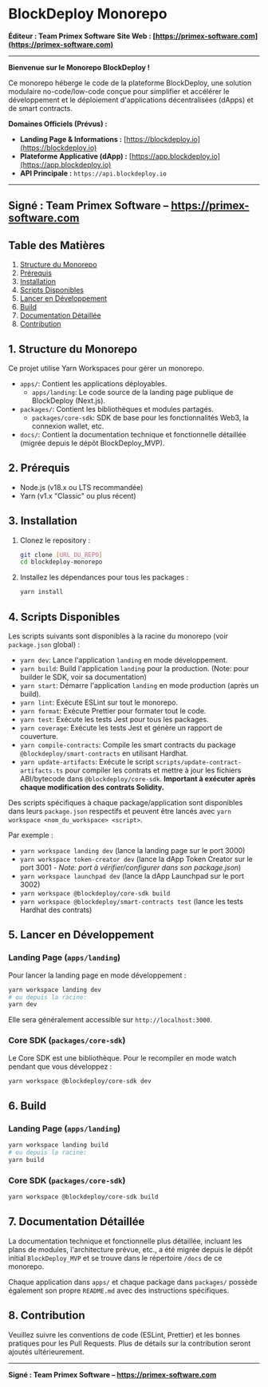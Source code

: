 # BlockDeploy Monorepo

**Éditeur : Team Primex Software**
**Site Web : [https://primex-software.com](https://primex-software.com)**

---

**Bienvenue sur le Monorepo BlockDeploy !**

Ce monorepo héberge le code de la plateforme BlockDeploy, une solution modulaire no-code/low-code conçue pour simplifier et accélérer le développement et le déploiement d'applications décentralisées (dApps) et de smart contracts.

**Domaines Officiels (Prévus) :**
*   **Landing Page & Informations :** [https://blockdeploy.io](https://blockdeploy.io)
*   **Plateforme Applicative (dApp) :** [https://app.blockdeploy.io](https://app.blockdeploy.io)
*   **API Principale :** `https://api.blockdeploy.io`

---
**Signé : Team Primex Software – https://primex-software.com**
---

## Table des Matières

1.  [Structure du Monorepo](#structure-du-monorepo)
2.  [Prérequis](#prérequis)
3.  [Installation](#installation)
4.  [Scripts Disponibles](#scripts-disponibles)
5.  [Lancer en Développement](#lancer-en-développement)
6.  [Build](#build)
7.  [Documentation Détaillée](#documentation-détaillée)
8.  [Contribution](#contribution)

## 1. Structure du Monorepo

Ce projet utilise Yarn Workspaces pour gérer un monorepo.

*   `apps/`: Contient les applications déployables.
    *   `apps/landing`: Le code source de la landing page publique de BlockDeploy (Next.js).
*   `packages/`: Contient les bibliothèques et modules partagés.
    *   `packages/core-sdk`: SDK de base pour les fonctionnalités Web3, la connexion wallet, etc.
*   `docs/`: Contient la documentation technique et fonctionnelle détaillée (migrée depuis le dépôt BlockDeploy_MVP).

## 2. Prérequis
*   Node.js (v18.x ou LTS recommandée)
*   Yarn (v1.x "Classic" ou plus récent)

## 3. Installation
1.  Clonez le repository :
    ```bash
    git clone [URL_DU_REPO]
    cd blockdeploy-monorepo
    ```
2.  Installez les dépendances pour tous les packages :
    ```bash
    yarn install
    ```

## 4. Scripts Disponibles

Les scripts suivants sont disponibles à la racine du monorepo (voir `package.json` global) :

*   `yarn dev`: Lance l'application `landing` en mode développement.
*   `yarn build`: Build l'application `landing` pour la production. (Note: pour builder le SDK, voir sa documentation)
*   `yarn start`: Démarre l'application `landing` en mode production (après un build).
*   `yarn lint`: Exécute ESLint sur tout le monorepo.
*   `yarn format`: Exécute Prettier pour formater tout le code.
*   `yarn test`: Exécute les tests Jest pour tous les packages.
*   `yarn coverage`: Exécute les tests Jest et génère un rapport de couverture.
*   `yarn compile-contracts`: Compile les smart contracts du package `@blockdeploy/smart-contracts` en utilisant Hardhat.
*   `yarn update-artifacts`: Exécute le script `scripts/update-contract-artifacts.ts` pour compiler les contrats et mettre à jour les fichiers ABI/bytecode dans `@blockdeploy/core-sdk`. **Important à exécuter après chaque modification des contrats Solidity.**

Des scripts spécifiques à chaque package/application sont disponibles dans leurs `package.json` respectifs et peuvent être lancés avec `yarn workspace <nom_du_workspace> <script>`.

Par exemple :
*   `yarn workspace landing dev` (lance la landing page sur le port 3000)
*   `yarn workspace token-creator dev` (lance la dApp Token Creator sur le port 3001 - *Note: port à vérifier/configurer dans son package.json*)
*   `yarn workspace launchpad dev` (lance la dApp Launchpad sur le port 3002)
*   `yarn workspace @blockdeploy/core-sdk build`
*   `yarn workspace @blockdeploy/smart-contracts test` (lance les tests Hardhat des contrats)

## 5. Lancer en Développement

### Landing Page (`apps/landing`)
Pour lancer la landing page en mode développement :
```bash
yarn workspace landing dev
# ou depuis la racine:
yarn dev
```
Elle sera généralement accessible sur `http://localhost:3000`.

### Core SDK (`packages/core-sdk`)
Le Core SDK est une bibliothèque. Pour le recompiler en mode watch pendant que vous développez :
```bash
yarn workspace @blockdeploy/core-sdk dev
```

## 6. Build

### Landing Page (`apps/landing`)
```bash
yarn workspace landing build
# ou depuis la racine:
yarn build
```

### Core SDK (`packages/core-sdk`)
```bash
yarn workspace @blockdeploy/core-sdk build
```

## 7. Documentation Détaillée

La documentation technique et fonctionnelle plus détaillée, incluant les plans de modules, l'architecture prévue, etc., a été migrée depuis le dépôt initial `BlockDeploy_MVP` et se trouve dans le répertoire `/docs` de ce monorepo.

Chaque application dans `apps/` et chaque package dans `packages/` possède également son propre `README.md` avec des instructions spécifiques.

## 8. Contribution

Veuillez suivre les conventions de code (ESLint, Prettier) et les bonnes pratiques pour les Pull Requests.
Plus de détails sur la contribution seront ajoutés ultérieurement.

---
**Signé : Team Primex Software – https://primex-software.com**
